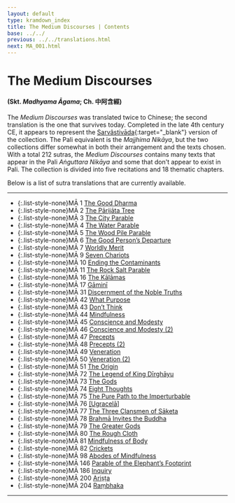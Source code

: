 ```yaml
---
layout: default
type: kramdown_index
title: The Medium Discourses | Contents
base: ../../
previous: ../../translations.html
next: MA_001.html
---
```


# The Medium Discourses
#### (Skt. *Madhyama Āgama*; Ch. 中阿含經)

The *Medium Discourses* was translated twice to Chinese; the second translation is the one that survives today. Completed in the late 4th century CE, it appears to represent the [Sarvâstivāda](https://en.wikipedia.org/wiki/Sarvastivada){:target="_blank"} version of the collection. The Pali equivalent is the *Majjhima Nikāya*, but the two collections differ somewhat in both their arrangement and the texts chosen. With a total 212 sutras, the *Medium Discourses* contains many texts that appear in the Pali *Aṅguttara Nikāya* and some that don't appear to exist in Pali. The collection is divided into five recitations and 18 thematic chapters.

Below is a list of sutra translations that are currently available.

---

* {:.list-style-none}MĀ 1 [The Good Dharma](MA_001.html)  
* {:.list-style-none}MĀ 2 [The Pārijāta Tree](MA_002.html)  
* {:.list-style-none}MĀ 3 [The City Parable](MA_003.html)  
* {:.list-style-none}MĀ 4 [The Water Parable](MA_004.html)  
* {:.list-style-none}MĀ 5 [The Wood Pile Parable](MA_005.html)  
* {:.list-style-none}MĀ 6 [The Good Person’s Departure](MA_006.html)  
* {:.list-style-none}MĀ 7 [Worldly Merit](MA_007.html)  
* {:.list-style-none}MĀ 9 [Seven Chariots](MA_009.html)  
* {:.list-style-none}MĀ 10 [Ending the Contaminants](MA_010.html)  
* {:.list-style-none}MĀ 11 [The Rock Salt Parable](MA_011.html)  
* {:.list-style-none}MĀ 16 [The Kālāmas](MA_016.html)  
* {:.list-style-none}MĀ 17 [Gāminī](MA_017.html)  
* {:.list-style-none}MĀ 31 [Discernment of the Noble Truths](MA_031.html)  
* {:.list-style-none}MĀ 42 [What Purpose](MA_042.html)  
* {:.list-style-none}MĀ 43 [Don’t Think](MA_043.html)  
* {:.list-style-none}MĀ 44 [Mindfulness](MA_044.html)  
* {:.list-style-none}MĀ 45 [Conscience and Modesty](MA_045.html)  
* {:.list-style-none}MĀ 46 [Conscience and Modesty (2)](MA_046.html)  
* {:.list-style-none}MĀ 47 [Precepts](MA_047.html)  
* {:.list-style-none}MĀ 48 [Precepts (2)](MA_048.html)  
* {:.list-style-none}MĀ 49 [Veneration](MA_049.html)  
* {:.list-style-none}MĀ 50 [Veneration (2)](MA_050.html)  
* {:.list-style-none}MĀ 51 [The Origin](MA_051.html)  
* {:.list-style-none}MĀ 72 [The Legend of King Dīrghāyu](MA_072.html)  
* {:.list-style-none}MĀ 73 [The Gods](MA_073.html)  
* {:.list-style-none}MĀ 74 [Eight Thoughts](MA_074.html)  
* {:.list-style-none}MĀ 75 [The Pure Path to the Imperturbable](MA_075.html)
* {:.list-style-none}MĀ 76 [[Ugracelā]](MA_076.html)
* {:.list-style-none}MĀ 77 [The Three Clansmen of Sāketa](MA_077.html)  
* {:.list-style-none}MĀ 78 [Brahmā Invites the Buddha](MA_078.html)  
* {:.list-style-none}MĀ 79 [The Greater Gods](MA_079.html)  
* {:.list-style-none}MĀ 80 [The Rough Cloth](MA_080.html)  
* {:.list-style-none}MĀ 81 [Mindfulness of Body](MA_081.html)  
* {:.list-style-none}MĀ 82 [Crickets](MA_082.html)  
* {:.list-style-none}MĀ 98 [Abodes of Mindfulness](MA_098.html)  
* {:.list-style-none}MĀ 146 [Parable of the Elephant’s Footprint](MA_146.html)  
* {:.list-style-none}MĀ 186 [Inquiry](MA_186.html)  
* {:.list-style-none}MĀ 200 [Ariṣṭa](MA_200.html)  
* {:.list-style-none}MĀ 204 [Raṃbhaka](MA_204.html)

---
